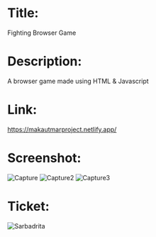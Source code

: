 # Title:
Fighting Browser Game

# Description:
A browser game made using HTML & Javascript

# Link:
https://makautmarproject.netlify.app/

# Screenshot: 
![Capture](https://user-images.githubusercontent.com/84225514/215329831-4323f06e-a0e8-4173-9daf-0b258bcfcfb4.PNG)
![Capture2](https://user-images.githubusercontent.com/84225514/215329834-8632f291-4d19-4c23-be8b-2039cddb8e4a.PNG)
![Capture3](https://user-images.githubusercontent.com/84225514/215329839-3bcc46d2-e512-4fed-83bf-1d989c83888d.PNG)

# Ticket:
![Sarbadrita](https://user-images.githubusercontent.com/84225514/215329879-05167bd3-9d88-4f2a-92b7-155cb993533e.png)
